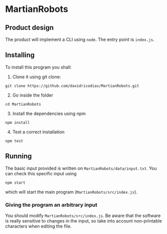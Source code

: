 # MartianRobots

## Product design
The product will implement a CLI using `node`.
The entry point is `index.js`.

## Installing
To install this program you shall:
1. Clone it using git clone:
```
git clone https://github.com/davidricodias/MartianRobots.git
```
2. Go inside the folder
  ```
  cd MartianRobots
  ```
3. Install the dependencies using npm
  ```
  npm install
  ```
4. Test a correct installation
  ```
  npm test
  ```
## Running
The basic input provided is written on `MartianRobots/data/input.txt`. You can check this specific input using
```
npm start
```
which will start the main program (`MartianRobots/src/index.js`).
### Giving the program an arbitrary input
You should modify `MartianRobots/src/index.js`. Be aware that the software is really sensitive to changes in the input, so take into account non-printable characters when editing the file.
